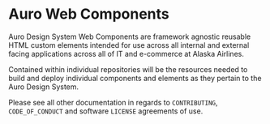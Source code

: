 # Auro Web Components

Auro Design System Web Components are framework agnostic reusable HTML custom elements intended for use across all internal and external facing applications across all of IT and e-commerce at Alaska Airlines.

Contained within individual repositories will be the resources needed to build and deploy individual components and elements as they pertain to the Auro Design System.

Please see all other documentation in regards to `CONTRIBUTING`, `CODE_OF_CONDUCT` and software `LICENSE` agreements of use.
